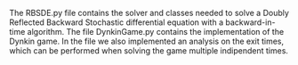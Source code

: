The RBSDE.py file contains the solver and classes needed to solve a Doubly Reflected Backward Stochastic differential equation with a backward-in-time algorithm. 
The file DynkinGame.py contains the implementation of the Dynkin game. In the file we also implemented an analysis on the exit times, which can be performed when solving the game multiple indipendent times.
